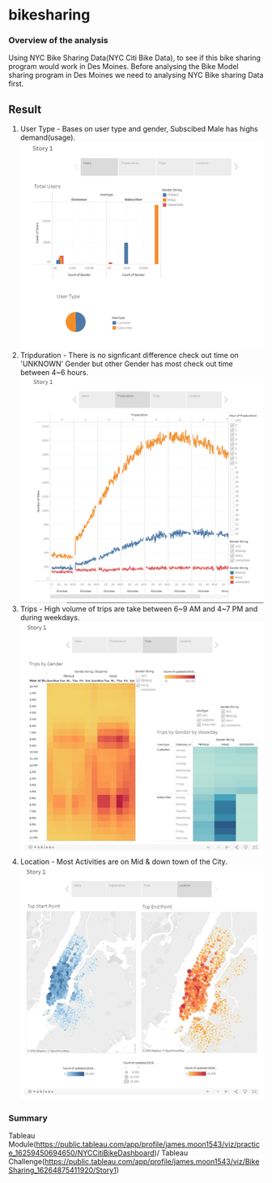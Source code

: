 # bikesharing
### Overview of the analysis
Using NYC Bike Sharing Data(NYC Citi Bike Data), to see if this bike sharing program would work in Des Moines. Before analysing the Bike Model sharing program in Des Moines we need to analysing NYC Bike sharing Data first. 

## Result
1. User Type - Bases on user type and gender, Subscibed Male has highs demand(usage). 
![Users](https://github.com/jamesmoonusa/bikesharing/blob/main/Users.PNG)
2. Tripduration - There is no signficant difference check out time on 'UNKNOWN' Gender but other Gender has most check out time between 4~6 hours.
![Tripduration](https://github.com/jamesmoonusa/bikesharing/blob/main/Tripduration.PNG)
3. Trips - High volume of trips are take between 6~9 AM and 4~7 PM and during weekdays.
![Trips](https://github.com/jamesmoonusa/bikesharing/blob/main/Trips.PNG)
4. Location - Most Activities are on Mid & down town of the City. 
![Location](https://github.com/jamesmoonusa/bikesharing/blob/main/Location.PNG)



### Summary













Tableau Module(https://public.tableau.com/app/profile/james.moon1543/viz/practice_16259450694650/NYCCitiBikeDashboard)/
Tableau Challenge(https://public.tableau.com/app/profile/james.moon1543/viz/BikeSharing_16264875411920/Story1)
